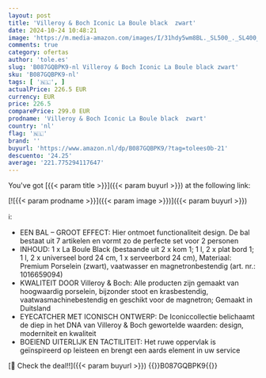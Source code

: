 ```yaml
---
layout: post
title: 'Villeroy & Boch Iconic La Boule black  zwart'
date: 2024-10-24 10:48:21
image: 'https://m.media-amazon.com/images/I/31hdy5wm8BL._SL500_._SL400_.jpg'
comments: true
category: ofertas
author: 'tole.es'
slug: 'B087GQBPK9-nl Villeroy & Boch Iconic La Boule black zwart'
sku: 'B087GQBPK9-nl'
tags: [ '🇳🇱', ]
actualPrice: 226.5 EUR
currency: EUR
price: 226.5
comparePrice: 299.0 EUR
prodname: 'Villeroy & Boch Iconic La Boule black  zwart'
country: 'nl'
flag: '🇳🇱'
brand: ''
buyurl: 'https://www.amazon.nl/dp/B087GQBPK9/?tag=tolees0b-21'
descuento: '24.25'
average: '221.775294117647'
---
```


You've got [{{< param title >}}]({{< param buyurl >}}) at the following link:

[![{{< param prodname >}}]({{< param image >}})]({{< param buyurl >}})

ℹ️:

- EEN BAL – GROOT EFFECT: Hier ontmoet functionaliteit design. De bal bestaat uit 7 artikelen en vormt zo de perfecte set voor 2 personen
- INHOUD: 1 x La Boule Black (bestaande uit 2 x kom 1; 1 l, 2 x plat bord 1; 1 l, 2 x universeel bord 24 cm, 1 x serveerbord 24 cm), Materiaal: Premium Porselein (zwart), vaatwasser en magnetronbestendig (art. nr.: ‎1016659094)
- KWALITEIT DOOR Villeroy & Boch: Alle producten zijn gemaakt van hoogwaardig porselein, bijzonder stoot en krasbestendig, vaatwasmachinebestendig en geschikt voor de magnetron; Gemaakt in Duitsland
- EYECATCHER MET ICONISCH ONTWERP: De Iconiccollectie belichaamt de diep in het DNA van Villeroy & Boch gewortelde waarden: design, moderniteit en kwaliteit
- BOEIEND UITERLIJK EN TACTILITEIT: Het ruwe oppervlak is geïnspireerd op leisteen en brengt een aards element in uw service

[🛒 Check the deal!!]({{< param buyurl >}})
{{<world>}}B087GQBPK9{{</world>}}
